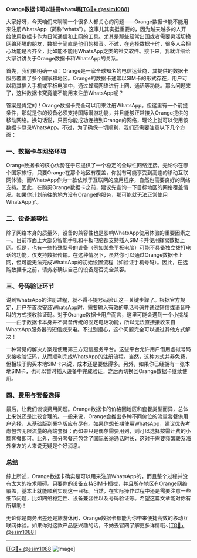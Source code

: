 **Orange数据卡可以註冊whats嗎[[TG💪+ @esim1088](https://t.me/s/esim1088)]**

大家好呀，今天咱们来聊聊一个很多人都关心的问题——Orange数据卡能不能用来注册WhatsApp（简称“whats”）。这事儿其实挺重要的，因为越来越多的人开始使用数据卡作为日常通信和上网的工具。尤其是那些经常出国或者需要灵活切换网络环境的朋友，数据卡简直是他们的福音。不过，在选择数据卡时，很多人会担心功能是否齐全，比如能不能用WhatsApp之类的社交软件。接下来，我就详细给大家讲讲关于Orange数据卡和WhatsApp的关系。

首先，我们要明确一点：Orange是一家全球知名的电信运营商，其提供的数据卡服务覆盖了多个国家和地区。Orange的数据卡通常以SIM卡的形式存在，用户可以将其插入手机或平板电脑中，通过蜂窝网络进行上网、通话等功能。那么问题来了，这种数据卡究竟能不能用来注册WhatsApp呢？

答案是肯定的！Orange数据卡完全可以用来注册WhatsApp。但这里有一个前提条件，那就是你的设备必须支持国际漫游功能，并且能够正常接入Orange提供的移动网络。换句话说，只要你能成功连接到Orange的网络，理论上就可以使用该数据卡登录WhatsApp。不过，为了确保一切顺利，我们还需要注意以下几个方面：

### 一、数据卡与网络环境

Orange数据卡的核心优势在于它提供了一个稳定的全球性网络连接。无论你在哪个国家旅行，只要Orange在那个地区有覆盖，你就有可能享受到高速的移动互联网体验。而WhatsApp作为一款依赖于互联网的应用程序，自然也需要良好的网络支持。因此，在购买Orange数据卡之前，建议先查询一下目标地区的网络覆盖情况。如果你计划前往的地方没有Orange的服务，那可能就无法正常使用WhatsApp了。

### 二、设备兼容性

除了网络本身的质量外，设备的兼容性也是影响WhatsApp使用体验的重要因素之一。目前市面上大部分智能手机和平板电脑都支持插入SIM卡并使用蜂窝数据上网。但是，也有一些特殊型号的设备（例如某些平板电脑）可能不具备独立拨打电话的功能，仅支持数据传输。在这种情况下，虽然你可以通过Orange数据卡上网，但可能无法完成WhatsApp的初始设置流程（如验证手机号码）。因此，在选购数据卡之前，请务必确认自己的设备是否完全兼容。

### 三、号码验证环节

说到WhatsApp的注册过程，就不得不提号码验证这一关键步骤了。根据官方规定，用户在首次安装WhatsApp时，需要输入有效的电话号码并通过短信或语音呼叫的方式接收验证码。对于Orange数据卡用户而言，这里可能会遇到一个小挑战——由于数据卡本身并不具备传统的固定电话功能，所以无法直接接收来自WhatsApp服务器的短信或来电。不过别担心，这个问题完全可以通过其他方式解决！

一种常见的解决方案是使用第三方短信服务平台。这些平台允许用户借用虚拟号码来接收验证码，从而顺利完成WhatsApp的注册流程。当然，这种方式并非免费，但相较于购买本地SIM卡来说，成本还是要低得多。另外，如果你已经拥有一张本地SIM卡，也可以暂时插入设备中完成验证，之后再切换回Orange数据卡继续使用。

### 四、费用与套餐选择

最后，让我们谈谈费用问题。Orange数据卡的价格因地区和套餐类型而异，总体上来说还是比较合理的。一般来说，Orange会推出多种不同价位的流量套餐供用户选择，从基础版到豪华版应有尽有。如果你想长期使用WhatsApp，建议优先考虑包含无限流量的高端套餐；而如果只是偶尔需要用到，则可以选择按需计费的小额套餐即可。此外，部分套餐还包含了国际长途通话时长，这对于需要频繁联系海外亲友的人来说无疑是个好消息。

### 总结

综上所述，Orange数据卡确实是可以用来注册WhatsApp的，而且整个过程并没有太大的技术障碍。只要你的设备支持SIM卡插拔，并且所在地区有Orange网络覆盖，基本上就能顺利实现这一目标。当然，在实际操作过程中还是需要注意一些细节问题，比如网络稳定性、设备兼容性以及号码验证等。希望这篇文章能对你有所帮助！

无论你是商务出差还是旅游休闲，Orange数据卡都能为你带来便捷高效的移动互联网体验。如果你对这款产品感兴趣的话，不妨去官网了解更多详情哦~[[TG💪+ @esim1088](https://t.me/s/esim1088)]

---

[[TG💪+ @esim1088](https://t.me/s/esim1088) ![Image](https://i.postimg.cc/4NQfJmqS/Snipaste-2025-05-13-00-14-12.png)]